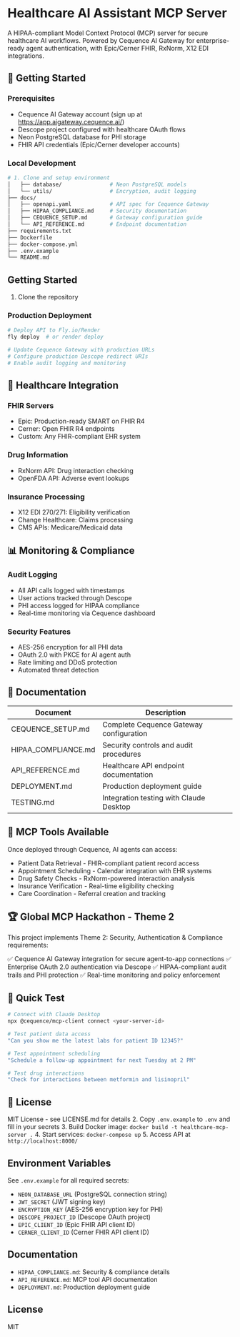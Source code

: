 
# Healthcare AI Assistant MCP Server

A HIPAA-compliant Model Context Protocol (MCP) server for secure healthcare AI workflows. Powered by Cequence AI Gateway for enterprise-ready agent authentication, with Epic/Cerner FHIR, RxNorm, X12 EDI integrations.


## 🚀 Getting Started

### Prerequisites
- Cequence AI Gateway account (sign up at https://app.aigateway.cequence.ai/)
- Descope project configured with healthcare OAuth flows
- Neon PostgreSQL database for PHI storage
- FHIR API credentials (Epic/Cerner developer accounts)

### Local Development
```bash
# 1. Clone and setup environment
│   ├── database/               # Neon PostgreSQL models  
│   └── utils/                  # Encryption, audit logging
├── docs/
│   ├── openapi.yaml            # API spec for Cequence Gateway
│   ├── HIPAA_COMPLIANCE.md     # Security documentation
│   ├── CEQUENCE_SETUP.md       # Gateway configuration guide
│   └── API_REFERENCE.md        # Endpoint documentation
├── requirements.txt
├── Dockerfile  
├── docker-compose.yml
├── .env.example
└── README.md
```

## Getting Started
1. Clone the repository

### Production Deployment
```bash
# Deploy API to Fly.io/Render
fly deploy  # or render deploy

# Update Cequence Gateway with production URLs
# Configure production Descope redirect URIs
# Enable audit logging and monitoring
```


## 🏥 Healthcare Integration

### FHIR Servers
- Epic: Production-ready SMART on FHIR R4
- Cerner: Open FHIR R4 endpoints
- Custom: Any FHIR-compliant EHR system

### Drug Information
- RxNorm API: Drug interaction checking
- OpenFDA API: Adverse event lookups

### Insurance Processing
- X12 EDI 270/271: Eligibility verification
- Change Healthcare: Claims processing
- CMS APIs: Medicare/Medicaid data

## 📊 Monitoring & Compliance

### Audit Logging
- All API calls logged with timestamps
- User actions tracked through Descope
- PHI access logged for HIPAA compliance
- Real-time monitoring via Cequence dashboard

### Security Features
- AES-256 encryption for all PHI data
- OAuth 2.0 with PKCE for AI agent auth
- Rate limiting and DDoS protection
- Automated threat detection

## 📖 Documentation

| Document              | Description                              |
|-----------------------|------------------------------------------|
| CEQUENCE_SETUP.md     | Complete Cequence Gateway configuration   |
| HIPAA_COMPLIANCE.md   | Security controls and audit procedures    |
| API_REFERENCE.md      | Healthcare API endpoint documentation     |
| DEPLOYMENT.md         | Production deployment guide               |
| TESTING.md            | Integration testing with Claude Desktop   |

## 🎯 MCP Tools Available
Once deployed through Cequence, AI agents can access:

- Patient Data Retrieval - FHIR-compliant patient record access
- Appointment Scheduling - Calendar integration with EHR systems
- Drug Safety Checks - RxNorm-powered interaction analysis
- Insurance Verification - Real-time eligibility checking
- Care Coordination - Referral creation and tracking

## 🏆 Global MCP Hackathon - Theme 2
This project implements Theme 2: Security, Authentication & Compliance requirements:

✅ Cequence AI Gateway integration for secure agent-to-app connections
✅ Enterprise OAuth 2.0 authentication via Descope
✅ HIPAA-compliant audit trails and PHI protection
✅ Real-time monitoring and policy enforcement

## 🚀 Quick Test
```bash
# Connect with Claude Desktop
npx @cequence/mcp-client connect <your-server-id>

# Test patient data access
"Can you show me the latest labs for patient ID 12345?"

# Test appointment scheduling  
"Schedule a follow-up appointment for next Tuesday at 2 PM"

# Test drug interactions
"Check for interactions between metformin and lisinopril"
```

## 📄 License
MIT License - see LICENSE.md for details
2. Copy `.env.example` to `.env` and fill in your secrets
3. Build Docker image: `docker build -t healthcare-mcp-server .`
4. Start services: `docker-compose up`
5. Access API at `http://localhost:8000/`

## Environment Variables
See `.env.example` for all required secrets:
- `NEON_DATABASE_URL` (PostgreSQL connection string)
- `JWT_SECRET` (JWT signing key)
- `ENCRYPTION_KEY` (AES-256 encryption key for PHI)
- `DESCOPE_PROJECT_ID` (Descope OAuth project)
- `EPIC_CLIENT_ID` (Epic FHIR API client ID)
- `CERNER_CLIENT_ID` (Cerner FHIR API client ID)

## Documentation
- `HIPAA_COMPLIANCE.md`: Security & compliance details
- `API_REFERENCE.md`: MCP tool API documentation
- `DEPLOYMENT.md`: Production deployment guide

## License
MIT
